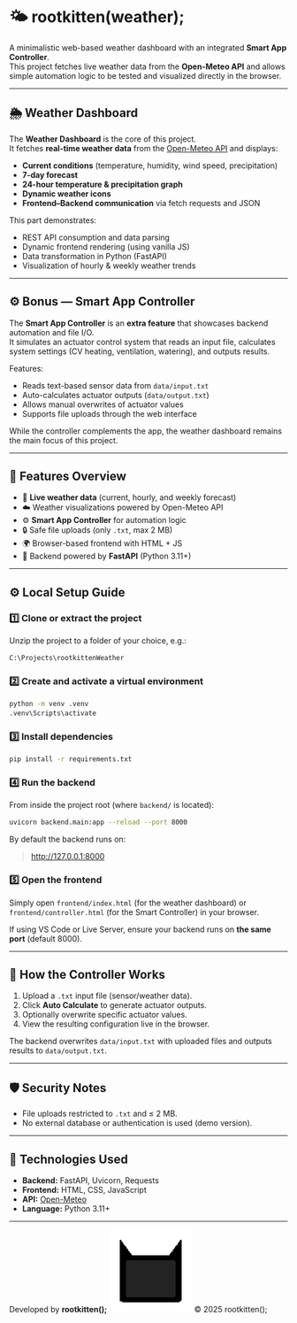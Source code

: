 # 🌤 rootkitten(weather);

A minimalistic web-based weather dashboard with an integrated **Smart App Controller**.  
This project fetches live weather data from the **Open-Meteo API** and allows simple automation logic to be tested and visualized directly in the browser.

---

## 🌦 Weather Dashboard

The **Weather Dashboard** is the core of this project.  
It fetches **real-time weather data** from the [Open-Meteo API](https://open-meteo.com/) and displays:
- **Current conditions** (temperature, humidity, wind speed, precipitation)
- **7-day forecast**
- **24-hour temperature & precipitation graph**
- **Dynamic weather icons**
- **Frontend–Backend communication** via fetch requests and JSON

This part demonstrates:
- REST API consumption and data parsing
- Dynamic frontend rendering (using vanilla JS)
- Data transformation in Python (FastAPI)
- Visualization of hourly & weekly weather trends

---

## ⚙️ Bonus — Smart App Controller

The **Smart App Controller** is an **extra feature** that showcases backend automation and file I/O.  
It simulates an actuator control system that reads an input file, calculates system settings (CV heating, ventilation, watering), and outputs results.

Features:
- Reads text-based sensor data from `data/input.txt`
- Auto-calculates actuator outputs (`data/output.txt`)
- Allows manual overwrites of actuator values
- Supports file uploads through the web interface

While the controller complements the app, the weather dashboard remains the main focus of this project.

---

## 🧩 Features Overview

- 📡 **Live weather data** (current, hourly, and weekly forecast)
- ☁️ Weather visualizations powered by Open-Meteo API
- ⚙️ **Smart App Controller** for automation logic
- 🔒 Safe file uploads (only `.txt`, max 2 MB)
- 🌍 Browser-based frontend with HTML + JS
- 🐍 Backend powered by **FastAPI** (Python 3.11+)

---

## ⚙️ Local Setup Guide

### 1️⃣ Clone or extract the project
Unzip the project to a folder of your choice, e.g.:

```bash
C:\Projects\rootkittenWeather
```

### 2️⃣ Create and activate a virtual environment
```bash
python -m venv .venv
.venv\Scripts\activate
```

### 3️⃣ Install dependencies
```bash
pip install -r requirements.txt
```

### 4️⃣ Run the backend
From inside the project root (where `backend/` is located):

```bash
uvicorn backend.main:app --reload --port 8000
```

By default the backend runs on:
> http://127.0.0.1:8000

### 5️⃣ Open the frontend
Simply open `frontend/index.html` (for the weather dashboard) or  
`frontend/controller.html` (for the Smart Controller) in your browser.

If using VS Code or Live Server, ensure your backend runs on **the same port** (default 8000).

---

## 🧠 How the Controller Works

1. Upload a `.txt` input file (sensor/weather data).  
2. Click **Auto Calculate** to generate actuator outputs.  
3. Optionally overwrite specific actuator values.  
4. View the resulting configuration live in the browser.

The backend overwrites `data/input.txt` with uploaded files and outputs results to `data/output.txt`.

---

## 🛡️ Security Notes

- File uploads restricted to `.txt` and ≤ 2 MB.
- No external database or authentication is used (demo version).

---

## 🧰 Technologies Used

- **Backend:** FastAPI, Uvicorn, Requests  
- **Frontend:** HTML, CSS, JavaScript  
- **API:** [Open-Meteo](https://open-meteo.com/)  
- **Language:** Python 3.11+  

---

Developed by **rootkitten();**
![Logo](https://github.com/r00tkitty/files/blob/main/branding/WhiskerVision.png?raw=true)
© 2025 rootkitten();
